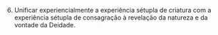 ﻿6. Unificar experiencialmente a experiência sétupla de criatura com a experiência sétupla de consagração à revelação da natureza e da vontade da Deidade.